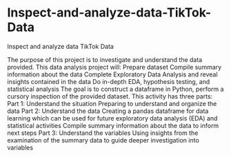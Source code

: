 # Inspect-and-analyze-data-TikTok-Data
Inspect and analyze data TikTok Data

The purpose of this project is to investigate and understand the data provided. This data analysis project will:
Prepare dataset
Compile summary information about the data
Complete Exploratory Data Analysis and reveal insights contained in the data
Do in-depth EDA, hypothesis testing, and statistical analysis
The goal is to construct a dataframe in Python, perform a cursory inspection of the provided dataset.
This activity has three parts:
Part 1: Understand the situation
Preparing to understand and organize the data
Part 2: Understand the data
Creating a pandas dataframe for data learning which can be used for future exploratory data analysis (EDA) and statistical activities
Compile summary information about the data to inform next steps
Part 3: Understand the variables
Using insights from the examination of the summary data to guide deeper investigation into variables

